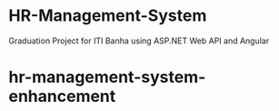 # HR-Management-System
Graduation Project for ITI Banha using ASP.NET Web API and Angular
# hr-management-system-enhancement
